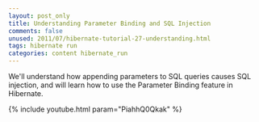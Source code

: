 ```yaml
---           
layout: post_only
title: Understanding Parameter Binding and SQL Injection
comments: false
unused: 2011/07/hibernate-tutorial-27-understanding.html
tags: hibernate run
categories: content hibernate_run
---
```


We'll understand how appending parameters to SQL queries causes SQL injection, and will learn how to use the Parameter Binding feature in Hibernate.

{% include youtube.html param="PiahhQ0Qkak" %}